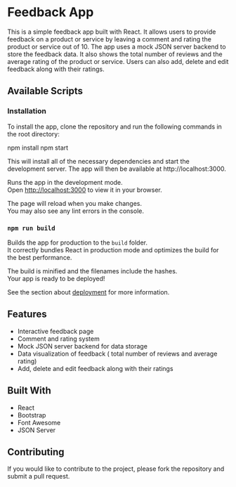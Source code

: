 # Feedback App

This is a simple feedback app built with React. It allows users to provide feedback on a product or service by leaving a comment and rating the product or service out of 10. The app uses a mock JSON server backend to store the feedback data. It also shows the total number of reviews and the average rating of the product or service. Users can also add, delete and edit feedback along with their ratings.

## Available Scripts

### Installation

To install the app, clone the repository and run the following commands in the root directory:

npm install
npm start

This will install all of the necessary dependencies and start the development server. The app will then be available at http://localhost:3000.

Runs the app in the development mode.\
Open [http://localhost:3000](http://localhost:3000) to view it in your browser.

The page will reload when you make changes.\
You may also see any lint errors in the console.

### `npm run build`

Builds the app for production to the `build` folder.\
It correctly bundles React in production mode and optimizes the build for the best performance.

The build is minified and the filenames include the hashes.\
Your app is ready to be deployed!

See the section about [deployment](https://facebook.github.io/create-react-app/docs/deployment) for more information.

## Features
* Interactive feedback page
* Comment and rating system
* Mock JSON server backend for data storage
* Data visualization of feedback ( total number of reviews and average rating)
* Add, delete and edit feedback along with their ratings

## Built With
* React
* Bootstrap
* Font Awesome
* JSON Server

## Contributing

If you would like to contribute to the project, please fork the repository and submit a pull request.
